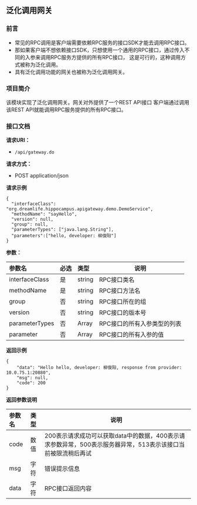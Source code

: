 ## 泛化调用网关

### 前言
- 常见的RPC调用是客户端需要依赖RPC服务的接口SDK才能去调用RPC接口。
- 那如果客户端不想依赖接口SDK，只想使用一个通用的RPC接口，通过传入不同的入参来调用RPC服务方提供的所有RPC接口，
这是可行的，这种调用方式被称为泛化调用。
- 具有泛化调用功能的网关也被称为泛化调用网关。

### 项目简介
该模块实现了泛化调用网关。网关对外提供了一个REST API接口
客户端通过调用该REST API就能调用RPC服务提供的所有RPC接口。

### 接口文档    

**请求URI：** 
- ` /api/gateway.do `
  
**请求方式：**
- POST  application/json

**请求示例**
``` 
{
  "interfaceClass": "org.dreamlife.hippocampus.apigateway.demo.DemoService",
  "methodName": "sayHello",
  "version": null,
  "group": null,
  "parameterTypes": ["java.lang.String"],
  "parameters":["hello, developer: 柳俊阳"]
}
```

**参数：** 

|参数名|必选|类型|说明|
|:----    |:---|:----- |-----   |
|interfaceClass |是  |string |RPC接口类名   |
|methodName |是  |string |RPC接口方法名   |
|group |否  |string |RPC接口所在的组   |
|version |否  |string |RPC接口的版本号   |
|parameterTypes |否  |Array |RPC接口的所有入参类型的列表   |
|parameter |否  |Array |RPC接口的所有入参的值   |

 **返回示例**

``` 
{
    "data": "Hello hello, developer: 柳俊阳, response from provider: 10.0.75.1:20880",
    "msg": null,
    "code": 200
}
```

 **返回参数说明** 

|参数名|类型|说明|
|:-----  |:-----|-----                           |
|code |数值   |200表示请求成功可以获取data中的数据，400表示请求参数异常，500表示服务器异常，513表示该接口当前被限流稍后再试|
|msg |字符   |错误提示信息|
|data |字符   |RPC接口返回内容|






